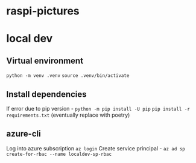 # raspi-pictures

# local dev

## Virtual environment
`python -m venv .venv`
`source .venv/bin/activate`

## Install dependencies
If error due to pip version - `python -m pip install -U pip`
`pip install -r requirements.txt`  (eventually replace with poetry)

## azure-cli
Log into azure subscription `az login`
Create service principal - `az ad sp create-for-rbac --name localdev-sp-rbac`
